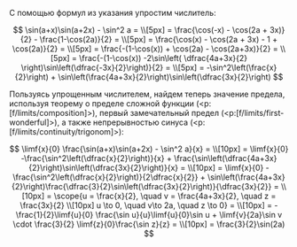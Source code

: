 С помощью формул из указания упростим числитель:

$$ \sin(a+x)\sin(a+2x) - \sin^2 a = \\[5px] = \frac{\cos(-x) - \cos(2a + 3x)}{2} - \frac{1-\cos(2a)}{2} = \\[5px] = \frac{\cos(x) - \cos(2a + 3x) - 1 + \cos(2a)}{2} = \\[5px] = \frac{-(1-\cos(x)) + \cos(2a) - \cos(2a+3x)}{2} = \\[5px] = \frac{-(1-\cos(x)) -2\sin\left( \dfrac{4a+3x}{2} \right)\sin\left(\dfrac{-3x}{2}\right)}{2} = \\[5px] = -\sin^2\left(\frac{x}{2}\right) + \sin\left(\frac{4a+3x}{2}\right)\sin\left(\dfrac{3x}{2}\right) $$

Пользуясь упрощенным числителем, найдем теперь значение предела, используя теорему о пределе сложной функции (<p:[f/limits/composition]>), первый замечательный предел (<p:[f/limits/first-wonderful]>), а также непрерывностью синуса (<p:[f/limits/continuity/trigonom]>):

$$ \limf{x}{0} \frac{\sin(a+x)\sin(a+2x) - \sin^2 a}{x} = \\[10px] = \limf{x}{0} -\frac{\sin^2\left(\dfrac{x}{2}\right)}{x} + \frac{\sin\left(\dfrac{4a+3x}{2}\right)\sin\left(\dfrac{3x}{2}\right)}{x} = \\[10px] = \limf{x}{0} - \frac{\sin^2\left(\dfrac{x}{2}\right)}{2\dfrac{x}{2}} + \sin\left(\frac{4a+3x}{2}\right)\frac{\dfrac{3}{2}\sin\left(\dfrac{3x}{2}\right)}{\dfrac{3x}{2}} = \\[10px] = \scope{u = \frac{x}{2}, \quad v = \frac{4a+3x}{2}, \quad z = \frac{3x}{2} \\[10px] u \to 0, \quad v\to 2a, \quad z \to 0} = \\[10px] = -\frac{1}{2}\limf{u}{0} \frac{\sin u}{u}\limf{u}{0}\sin u + \limf{v}{2a}\sin v \cdot \frac{3}{2} \limf{z}{0}\frac{\sin z}{z} = \\[10px] = \frac{3}{2}\sin(2a) $$